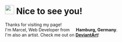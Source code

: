 <h1><img src="https://emojis.slackmojis.com/emojis/images/1531849430/4246/blob-sunglasses.gif?1531849430" width="30"/> Nice to see you!</h1>

<p>Thanks for visiting my page! <br/> I'm Marcel, Web Developer from <img src="https://cdn-icons-png.flaticon.com/512/197/197571.png" width="13"/> <b>Hamburg, Germany</b>. <br/> I'm also an artist. Check me out on <a href="https://www.deviantart.com/mezzelblack"><b>DeviantArt</b></a>!
</p> 
